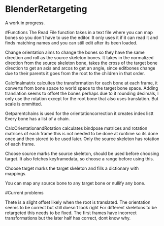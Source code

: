 # BlenderRetargeting

A work in progress.

#Functions
The Read File function takes in a text file where you can map bones so you don't have to use the editor. It only uses it if it can read it and finds matching names and you can still edit after its been loaded.

Change orientation aims to change the bones so they have the same direction and roll as the source skeleton bones. It takes in the normalized direction from the source skeleton bone, takes the cross of the target bone direction to get an axis and arcos to get an angle, since editbones change due to their parents it goes from the root to the children in that order.

Calcfinalmatrix calcultes the transformation for each bone at each frame, it converts from bone space to world space to the target bone space. Adding translation seems to offset the bones perhaps due to it rounding decimals, I only use the rotation except for the root bone that also uses translation. But scale is ommitted.

Getparentchains is used for the orientationcorrection it creates index listt Every bone has a list of a chain.

CalcOrientationandRotation calculates bindpose matrices and rotation matrices of each frame this is not needed to be done at runtime so its done once and then stored to be used later. Only the source skeleton has rotation of each frame.

Choose source marks the source skeleton, should be used before choosing target. It also fetches keyframedata, so choose a range before using this.

Choose target marks the target skeleton and fills a dictionary with mappings.

You can map any source bone to any target bone or nullify any bone.


#Current problems

Thete is a slight offset likely when the root is translated.
The orientation seems to be correct but still doesn't look right For different skeletons to be retargeted this needs to be fixed.
The first frames have incorrect transformations but the later half has correct, dont know why.




